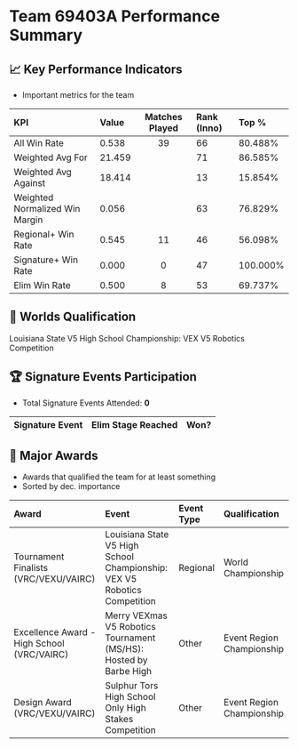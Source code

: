 # Team 69403A Performance Summary

## 📈 Key Performance Indicators
- Important metrics for the team

| KPI | Value | Matches Played | Rank (Inno) | Top % |
|:---|:-----|:--------------:|:----|:-----|
| All Win Rate | 0.538 | 39 | 66 | 80.488% |
| Weighted Avg For | 21.459 |  | 71 | 86.585% |
| Weighted Avg Against | 18.414 |  | 13 | 15.854% |
| Weighted Normalized Win Margin | 0.056 |  | 63 | 76.829% |
| Regional+ Win Rate | 0.545 | 11 | 46 | 56.098% |
| Signature+ Win Rate | 0.000 | 0 | 47 | 100.000% |
| Elim Win Rate | 0.500 | 8 | 53 | 69.737% |


## 🎯 Worlds Qualification
Louisiana State V5 High School Championship: VEX V5 Robotics Competition

## 🏆 Signature Events Participation
- Total Signature Events Attended: **0**

| Signature Event | Elim Stage Reached | Won? |
|:----------------|:-------------------|:----|


## 🥇 Major Awards
- Awards that qualified the team for at least something
- Sorted by dec. importance

| Award | Event | Event Type | Qualification |
|:------|:------|:-----------|:--------------|
| Tournament Finalists (VRC/VEXU/VAIRC) | Louisiana State V5 High School Championship: VEX V5 Robotics Competition | Regional | World Championship |
| Excellence Award - High School (VRC/VAIRC) | Merry VEXmas V5 Robotics Tournament (MS/HS): Hosted by Barbe High | Other | Event Region Championship |
| Design Award (VRC/VEXU/VAIRC) | Sulphur Tors High School Only High Stakes Competition | Other | Event Region Championship |

